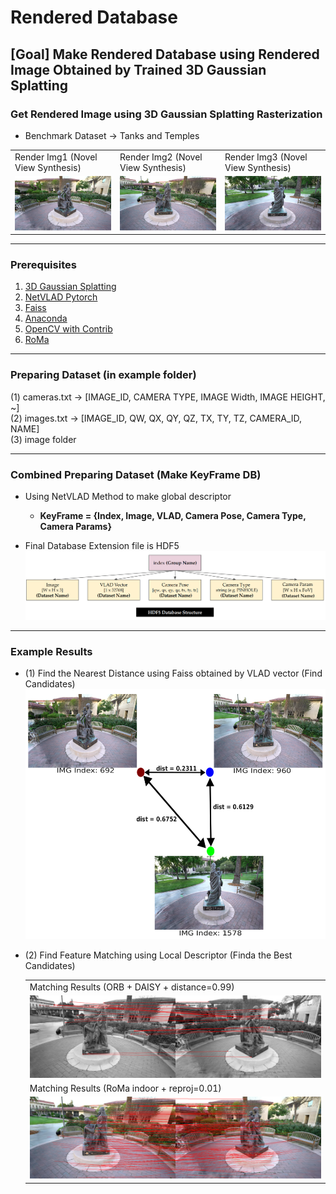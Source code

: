 # Rendered Database
## [Goal] Make Rendered Database using Rendered Image Obtained by Trained 3D Gaussian Splatting 
### Get Rendered Image using 3D Gaussian Splatting Rasterization
- Benchmark Dataset &rarr; Tanks and Temples
<table>
      <tr>
         <td> Render Img1 (Novel View Synthesis) </td>
         <td> Render Img2 (Novel View Synthesis) </td>
         <td> Render Img3 (Novel View Synthesis) </td>
      </tr> 
      <tr>
         <td><img src="./example/images/00000692.png"/> </td>
         <td><img src="./example/images/00000960.png"/> </td>
         <td><img src="./example/images/00001578.png"/> </td>
      </tr>
</table>

---
### Prerequisites
1. [3D Gaussian Splatting](https://github.com/graphdeco-inria/gaussian-splatting)
2. [NetVLAD Pytorch](https://github.com/deepshwang/NetVLAD_pytorch)
3. [Faiss](https://github.com/facebookresearch/faiss)
4. [Anaconda](https://www.anaconda.com/)
5. [OpenCV with Contrib](https://github.com/opencv/opencv)
6. [RoMa](https://github.com/Parskatt/RoMa.git)

---
### Preparing Dataset (in example folder)
(1) cameras.txt &rarr; [IMAGE_ID, CAMERA TYPE, IMAGE Width, IMAGE HEIGHT, ~] \
(2) images.txt &rarr; [IMAGE_ID, QW, QX, QY, QZ, TX, TY, TZ, CAMERA_ID, NAME] \
(3) image folder 

---
### Combined Preparing Dataset (Make KeyFrame DB)
- Using NetVLAD Method to make global descriptor
  - **KeyFrame = {Index, Image, VLAD, Camera Pose, Camera Type, Camera Params}**

- Final Database Extension file is HDF5 \
  <img src="./example/plot/results_db_hdf5.png" />


---
### Example Results
- (1) Find the Nearest Distance using Faiss obtained by VLAD vector (Find Candidates)
      <img src="./example/plot/results.png" width="600" height="400"/>

- (2) Find Feature Matching using Local Descriptor (Finda the Best Candidates)
      <table>
            <tr>
               <td> Matching Results (ORB + DAISY + distance=0.99) </td>
            </tr> 
            <tr>
               <td> <img src="./example/results/matching_results_0.99.png" /> </td>
            </tr>
            <tr>
               <td> Matching Results (RoMa indoor + reproj=0.01) </td>
            </tr>
            <tr>
               <td> <img src="./example/results/matching_results_RoMa_reproj_0.01.PNG" />  </td>
            </tr>
      </table>


